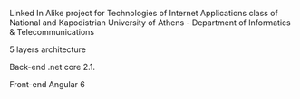 Linked In Alike project for Technologies of Internet Applications class
of National and Kapodistrian University of Athens - Department of Informatics & Telecommunications

5 layers architecture

Back-end .net core 2.1.

Front-end Angular 6
